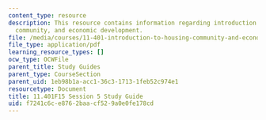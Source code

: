 ```yaml
---
content_type: resource
description: This resource contains information regarding introduction to housing,
  community, and economic development.
file: /media/courses/11-401-introduction-to-housing-community-and-economic-development-fall-2015/f7241c6ce8762baacf529a0e0fe178cd_MIT11_401F15_Session5.pdf
file_type: application/pdf
learning_resource_types: []
ocw_type: OCWFile
parent_title: Study Guides
parent_type: CourseSection
parent_uid: 1eb98b1a-acc1-36c3-1713-1feb52c974e1
resourcetype: Document
title: 11.401F15 Session 5 Study Guide
uid: f7241c6c-e876-2baa-cf52-9a0e0fe178cd
---
```

